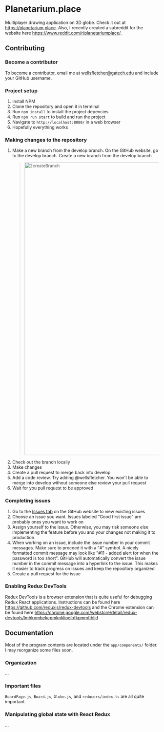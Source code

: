 # Planetarium.place
Multiplayer drawing application on 3D globe.
Check it out at <https://planetarium.place>. Also, I recently created a subreddit for the website here <https://www.reddit.com/r/planetariumplace/>.

## Contributing

### Become a contributor
To become a contributor, email me at wellsfletcher@gatech.edu and include your GitHub username.

### Project setup

1. Install NPM
2. Clone the repository and open it in terminal
3. Run `npm install` to install the project depencies
4. Run `npm run start` to build and run the project
5. Navigate to `http://localhost:8080/` in a web browser
6. Hopefully everything works

### Making changes to the repository

1. Make a new branch from the develop branch. On the GitHub website, go to the develop branch. Create a new branch from the develop branch 
    > <img width="959" alt="2createBranch" src="https://user-images.githubusercontent.com/30359960/158496651-50daa079-6e25-4cae-b386-5af91d22f598.png">
2. Check out the branch locally
3. Make changes
4. Create a pull request to merge back into develop
5. Add a code review. Try adding @wellsfletcher. You won't be able to merge into develop without someone else review your pull request
6. Wait for you pull request to be approved

### Completing issues

1. Go to the [Issues tab](https://github.com/wellsfletcher/PlanetariumPlace/issues) on the GitHub website to view existing issues
2. Choose an issue you want. Issues labeled "Good first issue" are probably ones you want to work on
3. Assign yourself to the issue. Otherwise, you may risk someone else implementing the feature before you and your changes not making it to production.
4. When working on an issue, include the issue number in your commit messages. Make sure to proceed it with a "#" symbol. A nicely formatted commit message may look like "#11 - added alert for when the password is too short". GitHub will automatically convert the issue number in the commit message into a hyperlink to the issue. This makes it easier to track progress on issues and keep the repository organized
5. Create a pull request for the issue

### Enabling Redux DevTools

Redux DevTools is a browser extension that is quite useful for debugging Redux React applications. Instructions can be found here https://github.com/reduxjs/redux-devtools and the Chrome extension can be found here https://chrome.google.com/webstore/detail/redux-devtools/lmhkpmbekcpmknklioeibfkpmmfibljd

## Documentation

Most of the program contents are located under the `app/components/` folder. I may reorganize some files soon.

### Organization

...

### Important files

`BoardPage.js`, `Board.js`, `Globe.js`, and `reducers/index.ts` are all quite important.

### Manipulating global state with React Redux

...
